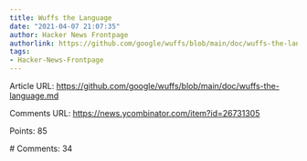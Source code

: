 ```yaml
---
title: Wuffs the Language
date: "2021-04-07 21:07:35"
author: Hacker News Frontpage
authorlink: https://github.com/google/wuffs/blob/main/doc/wuffs-the-language.md
tags:
- Hacker-News-Frontpage
---
```


<p>Article URL: <a href="https://github.com/google/wuffs/blob/main/doc/wuffs-the-language.md">https://github.com/google/wuffs/blob/main/doc/wuffs-the-language.md</a></p>
<p>Comments URL: <a href="https://news.ycombinator.com/item?id=26731305">https://news.ycombinator.com/item?id=26731305</a></p>
<p>Points: 85</p>
<p># Comments: 34</p>
